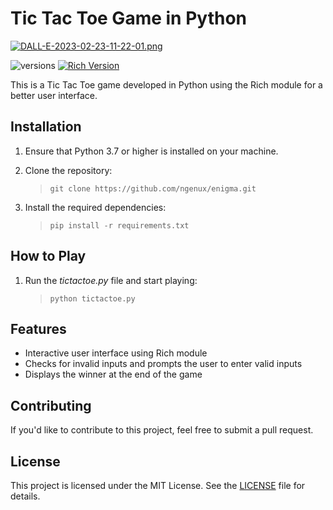 # Tic Tac Toe Game in Python

[![DALL-E-2023-02-23-11-22-01.png](https://i.postimg.cc/R0WPn5yw/DALL-E-2023-02-23-11-22-01.png)](https://postimg.cc/nstK65HL)

![versions](https://img.shields.io/pypi/pyversions/pybadges.svg)        [![Rich Version](https://img.shields.io/badge/rich-13.3.1-brightgreen.svg)](https://pypi.org/project/rich/)

This is a Tic Tac Toe game developed in Python using the Rich module for a better user interface. 

## Installation
1. Ensure that Python 3.7 or higher is installed on your machine.

2. Clone the repository:  
      >``git clone https://github.com/ngenux/enigma.git``

3. Install the required dependencies:  
      >``pip install -r requirements.txt``

## How to Play

1. Run the *tictactoe.py* file and start playing: 
 
      >``python tictactoe.py ``

## Features

- Interactive user interface using Rich module
- Checks for invalid inputs and prompts the user to enter valid inputs
- Displays the winner at the end of the game

## Contributing

If you'd like to contribute to this project, feel free to submit a pull request. 

## License

This project is licensed under the MIT License. See the [LICENSE](https://github.com/ngenux/enigma/blob/development/tic_tac_toe/LICENSE.txt) file for details.

